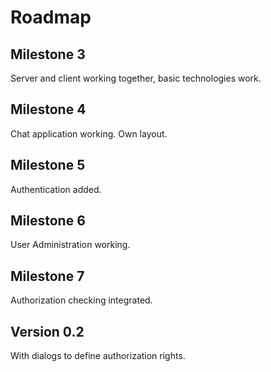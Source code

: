 # Roadmap

## Milestone 3

Server and client working together, basic technologies work.

## Milestone 4

Chat application working.
Own layout.

## Milestone 5

Authentication added.

## Milestone 6

User Administration working.

## Milestone 7

Authorization checking integrated.

## Version 0.2

With dialogs to define authorization rights.
